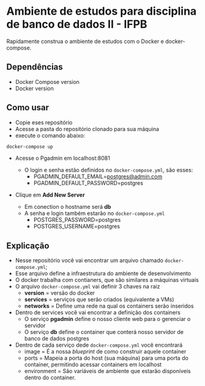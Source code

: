 
# Ambiente de estudos para disciplina de banco de dados II - IFPB
Rapidamente construa o ambiente de estudos com o Docker e docker-compose.

## Dependências

- Docker Compose version 
- Docker version 

## Como usar

- Copie eses repositório
- Acesse a pasta do repositório clonado para sua máquina
- execute o comando abaixo:
```sh
docker-compose up
```
- Acesse o Pgadmin em localhost:8081 
    - O login e senha estão definidos no `docker-compose.yml`, são esses:
        - PGADMIN_DEFAULT_EMAIL=postgres@admin.com
        - PGADMIN_DEFAULT_PASSWORD=postgres

- Clique em **Add New Server**
    - Em conection o hostname será **db**
    - A senha e login também estarão no `docker-compose.yml`
        - POSTGRES_PASSWORD=postgres
        - POSTGRES_USERNAME=postgres

## Explicação

- Nesse repositório você vai encontrar um arquivo chamado `docker-compose.yml`;
- Esse arquivo define a infraestrutura do ambiente de desenvolvimento
- O docker trabalha com contianers, que são similares a máquinas virtuais
- O arquivo `docker-compose.yml` vai definir 3 chaves na raiz
  - **version** = versão do docker
  - **services** = serviços que serão criados (equivalente a VMs)
  - **networks** = Define uma rede na qual os containers serão inseridos
- Dentro de services você vai encontrar a definição dos containers
    - O serviço **pgadmin** define o nosso cliente web para o gerenciar o servidor
    - O serviço **db** define o container que conterá nosso servidor de banco de dados postgres
- Dentro de cada serviço dede `docker-compose.yml` você encontrará
    - image = É a nossa *blueprint* de como construir aquele container
    - ports = Mapeia a porta do host (sua máquina) para uma porta do container, permitindo acessar containers em localhost
    - environment = São variáveis de ambiente que estarão disponíveis dentro do container.

